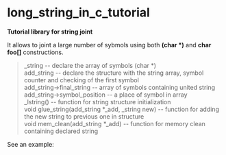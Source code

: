 # long_string_in_c_tutorial
<b>Tutorial library for string joint</b>
<p>It allows to joint a large number of sybmols using both <b>(char *)</b> and <b>char foo[]</b> constructions.</p>

  ><p>_string -- declare the array of symbols (char *)<br/>
  >add_string -- declare the structure with the string array, symbol counter and checking of the first symbol<br/>
  >add_string->final_string -- array of symbols containing united string<br/>
  >add_string->symbol_position -- a place of symbol in array<br/>
  >_lstring() -- function for string structure initialization<br/>
  >void glue_string(add_string *_add, _string new) -- function for adding the new string to previous one in structure<br/>
  >void mem_clean(add_string *_add) -- function for memory clean containing declared string<br/>
  ></p>
  >

<p>See an example:</p>

  ><p>
  ></p>
  
